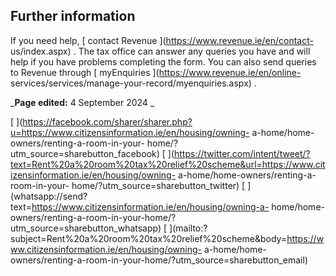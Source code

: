 ##  Further information

If you need help, [ contact Revenue ](https://www.revenue.ie/en/contact-
us/index.aspx) . The tax office can answer any queries you have and will help
if you have problems completing the form. You can also send queries to Revenue
through [ myEnquiries ](https://www.revenue.ie/en/online-
services/services/manage-your-record/myenquiries.aspx) .

_**Page edited:** 4 September 2024 _

[
](https://facebook.com/sharer/sharer.php?u=https://www.citizensinformation.ie/en/housing/owning-
a-home/home-owners/renting-a-room-in-your-
home/?utm_source=sharebutton_facebook) [
](https://twitter.com/intent/tweet/?text=Rent%20a%20room%20tax%20relief%20scheme&url=https://www.citizensinformation.ie/en/housing/owning-
a-home/home-owners/renting-a-room-in-your-
home/?utm_source=sharebutton_twitter) [
](whatsapp://send?text=https://www.citizensinformation.ie/en/housing/owning-a-
home/home-owners/renting-a-room-in-your-home/?utm_source=sharebutton_whatsapp)
[
](mailto:?subject=Rent%20a%20room%20tax%20relief%20scheme&body=https://www.citizensinformation.ie/en/housing/owning-
a-home/home-owners/renting-a-room-in-your-home/?utm_source=sharebutton_email)
[ ](javascript:void\(0\))
